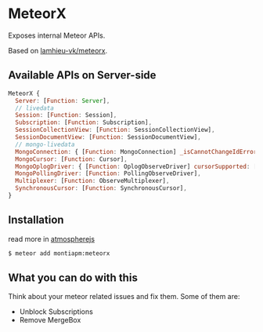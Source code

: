 # MeteorX

Exposes internal Meteor APIs.

Based on [lamhieu-vk/meteorx](https://github.com/lamhieu-vk/meteorx).

## Available APIs on Server-side

```js
MeteorX {
  Server: [Function: Server],
  // livedata
  Session: [Function: Session],
  Subscription: [Function: Subscription],
  SessionCollectionView: [Function: SessionCollectionView],
  SessionDocumentView: [Function: SessionDocumentView],
  // mongo-livedata
  MongoConnection: { [Function: MongoConnection] _isCannotChangeIdError: [Function] },
  MongoCursor: [Function: Cursor],
  MongoOplogDriver: { [Function: OplogObserveDriver] cursorSupported: [Function] },
  MongoPollingDriver: [Function: PollingObserveDriver],
  Multiplexer: [Function: ObserveMultiplexer],
  SynchronousCursor: [Function: SynchronousCursor],
}
```

## Installation

read more in [atmospherejs](https://atmospherejs.com/lamhieu/meteorx)

```bash
$ meteor add montiapm:meteorx
```

## What you can do with this

Think about your meteor related issues and fix them. Some of them are:

- Unblock Subscriptions
- Remove MergeBox
